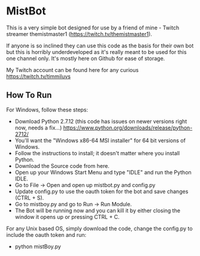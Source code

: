 MistBot
===================


This is a very simple bot designed for use by a friend of mine - Twitch streamer themistmaster1 (https://twitch.tv/themistmaster1).

If anyone is so inclined they can use this code as the basis for their own bot but this is horribly underdeveloped as it's really meant to be used for this one channel only.  It's mostly here on Github for ease of storage.

My Twitch account can be found here for any curious https://twitch.tv/timmiluvs

How To Run
-------------
For Windows, follow these steps:
* Download Python 2.7.12 (this code has issues on newer versions right now, needs a fix...) https://www.python.org/downloads/release/python-2712/
* You'll want the "Windows x86-64 MSI installer" for 64 bit versions of Windows.
* Follow the instructions to install; it doesn't matter where you install Python.
* Download the Source code from here.
* Open up your Windows Start Menu and type "IDLE" and run the Python IDLE.
* Go to File -> Open and open up mistbot.py and config.py
* Update config.py to use the oauth token for the bot and save changes (CTRL + S).
* Go to mistboy.py and go to Run -> Run Module.
* The Bot will be running now and you can kill it by either closing the window it opens up or pressing CTRL + C.

For any Unix based OS, simply download the code, change the config.py to include the oauth token and run:
* python mistBoy.py
